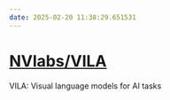 ```yaml
---
date: 2025-02-20 11:38:29.651531
---
```


# [NVlabs/VILA](https://github.com/NVlabs/VILA)

VILA: Visual language models for AI tasks